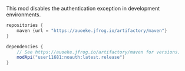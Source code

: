 This mod disables the authentication exception in development environments.

```groovy
repositories {
    maven {url = "https://auoeke.jfrog.io/artifactory/maven"}
}

dependencies {
    // See https://auoeke.jfrog.io/artifactory/maven for versions.
    modApi("user11681:noauth:latest.release")
}
```
